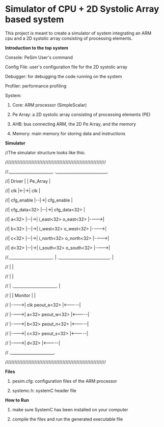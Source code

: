 # Simulator of CPU + 2D Systolic Array based system

This project is meant to create a simulator of system integrating an ARM cpu and a 2D systolic array consisting of processing elements. 

**Introduction to the top system**

Console: PeSim User's command

Config File: user's configuration file for the 2D systolic array

Debugger: for debugging the code running on the system

Profiler: performance profiling

System: 

1) Core: ARM processor (SimpleScalar)

2) Pe Array: a 2D systolic array consisting of processing elements (PE)

3) AHB: bus connecting ARM, the 2D Pe Array, and the memory

4) Memory: main memory for storing data and instructions


**Simulator**

//The simulator structure looks like this:

/////////////////////////////////////////////////////////////////  

//.______________________.     .__________________________.

//|  Driver              |     |  Pe_Array                |  

//|                  clk |<-|->| clk                      |

//|           cfg_enable |--|->| cfg_enable               |

//|         cfg_data<32> |--|->| cfg_data<32>             |

//|                a<32> |--|->| i_east<32>    o_east<32> |---->|

//|                b<32> |--|->| i_west<32>    o_west<32> |---->|

//|                c<32> |--|->| i_north<32>  o_north<32> |---->|

//|                d<32> |--|->| i_south<32>  o_south<32> |---->|

//.______________________.  |  .__________________________.     |

//                          |                                   |

//                          |                                   |

//                          |     .______________________.      |

//                          |     |  Monitor             |      |

//                          |---->| clk      peout_e<32> |<-----|

//                          |---->| a<32>    peout_w<32> |<-----|

//                          |---->| b<32>    peout_n<32> |<-----|

//                          |---->| c<32>    peout_s<32> |<-----|

//                          |---->| d<32>                |<-----|

//                                .______________________.

/////////////////////////////////////////////////////////////////

**Files**

 1. pesim.cfg: configuration files of the ARM processor

 2. systemc.h: systemC header file

**How to Run**

1. make sure SystemC has been installed on your computer

2. compile the files and run the generated executable file






 
